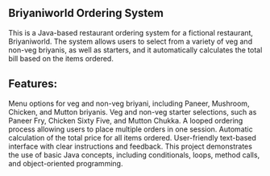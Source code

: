 Briyaniworld Ordering System
-----------------------------
This is a Java-based restaurant ordering system for a fictional restaurant, Briyaniworld. The system allows users to select from a variety of veg and non-veg briyanis, as well as starters,
and it automatically calculates the total bill based on the items ordered.

Features:
----------
Menu options for veg and non-veg briyani, including Paneer, Mushroom, Chicken, and Mutton briyanis.
Veg and non-veg starter selections, such as Paneer Fry, Chicken Sixty Five, and Mutton Chukka.
A looped ordering process allowing users to place multiple orders in one session.
Automatic calculation of the total price for all items ordered.
User-friendly text-based interface with clear instructions and feedback.
This project demonstrates the use of basic Java concepts, including conditionals, loops, method calls, and object-oriented programming.
